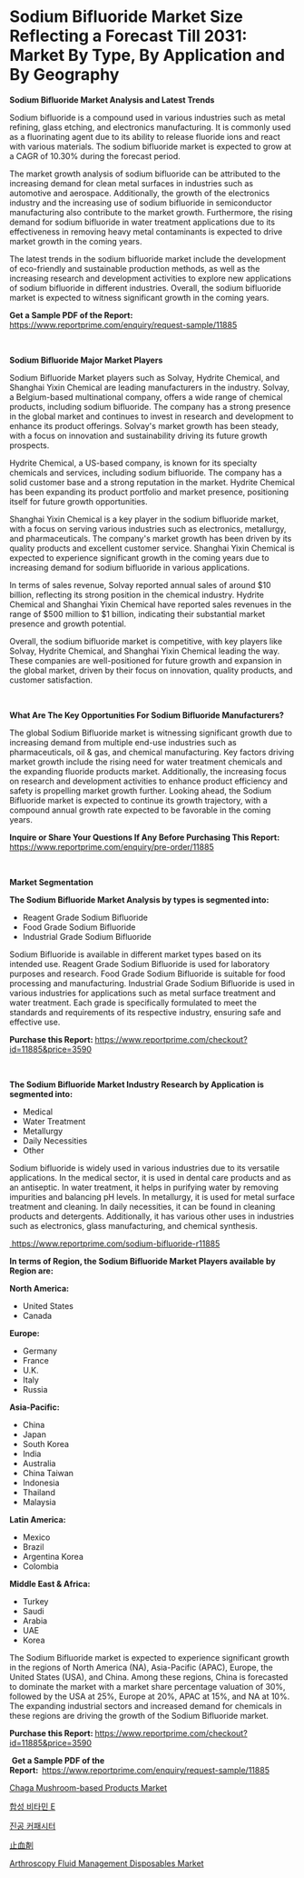 <p><h1>Sodium Bifluoride Market Size Reflecting a Forecast Till 2031: Market By Type, By Application and By Geography</h1></p><p><strong>Sodium Bifluoride Market Analysis and Latest Trends</strong></p>
<p><p>Sodium bifluoride is a compound used in various industries such as metal refining, glass etching, and electronics manufacturing. It is commonly used as a fluorinating agent due to its ability to release fluoride ions and react with various materials. The sodium bifluoride market is expected to grow at a CAGR of 10.30% during the forecast period.</p><p>The market growth analysis of sodium bifluoride can be attributed to the increasing demand for clean metal surfaces in industries such as automotive and aerospace. Additionally, the growth of the electronics industry and the increasing use of sodium bifluoride in semiconductor manufacturing also contribute to the market growth. Furthermore, the rising demand for sodium bifluoride in water treatment applications due to its effectiveness in removing heavy metal contaminants is expected to drive market growth in the coming years.</p><p>The latest trends in the sodium bifluoride market include the development of eco-friendly and sustainable production methods, as well as the increasing research and development activities to explore new applications of sodium bifluoride in different industries. Overall, the sodium bifluoride market is expected to witness significant growth in the coming years.</p></p>
<p><strong>Get a Sample PDF of the Report:&nbsp;</strong> <a href="https://www.reportprime.com/enquiry/request-sample/11885">https://www.reportprime.com/enquiry/request-sample/11885</a></p>
<p>&nbsp;</p>
<p><strong>Sodium Bifluoride Major Market Players</strong></p>
<p><p>Sodium Bifluoride Market players such as Solvay, Hydrite Chemical, and Shanghai Yixin Chemical are leading manufacturers in the industry. Solvay, a Belgium-based multinational company, offers a wide range of chemical products, including sodium bifluoride. The company has a strong presence in the global market and continues to invest in research and development to enhance its product offerings. Solvay's market growth has been steady, with a focus on innovation and sustainability driving its future growth prospects.</p><p>Hydrite Chemical, a US-based company, is known for its specialty chemicals and services, including sodium bifluoride. The company has a solid customer base and a strong reputation in the market. Hydrite Chemical has been expanding its product portfolio and market presence, positioning itself for future growth opportunities.</p><p>Shanghai Yixin Chemical is a key player in the sodium bifluoride market, with a focus on serving various industries such as electronics, metallurgy, and pharmaceuticals. The company's market growth has been driven by its quality products and excellent customer service. Shanghai Yixin Chemical is expected to experience significant growth in the coming years due to increasing demand for sodium bifluoride in various applications.</p><p>In terms of sales revenue, Solvay reported annual sales of around $10 billion, reflecting its strong position in the chemical industry. Hydrite Chemical and Shanghai Yixin Chemical have reported sales revenues in the range of $500 million to $1 billion, indicating their substantial market presence and growth potential.</p><p>Overall, the sodium bifluoride market is competitive, with key players like Solvay, Hydrite Chemical, and Shanghai Yixin Chemical leading the way. These companies are well-positioned for future growth and expansion in the global market, driven by their focus on innovation, quality products, and customer satisfaction.</p></p>
<p>&nbsp;</p>
<p><strong>What Are The Key Opportunities For Sodium Bifluoride Manufacturers?</strong></p>
<p><p>The global Sodium Bifluoride market is witnessing significant growth due to increasing demand from multiple end-use industries such as pharmaceuticals, oil & gas, and chemical manufacturing. Key factors driving market growth include the rising need for water treatment chemicals and the expanding fluoride products market. Additionally, the increasing focus on research and development activities to enhance product efficiency and safety is propelling market growth further. Looking ahead, the Sodium Bifluoride market is expected to continue its growth trajectory, with a compound annual growth rate expected to be favorable in the coming years.</p></p>
<p><strong>Inquire or Share Your Questions If Any Before Purchasing This Report:</strong> <a href="https://www.reportprime.com/enquiry/pre-order/11885">https://www.reportprime.com/enquiry/pre-order/11885</a></p>
<p>&nbsp;</p>
<p><strong>Market Segmentation</strong></p>
<p><strong>The Sodium Bifluoride Market Analysis by types is segmented into:</strong></p>
<p><ul><li>Reagent Grade Sodium Bifluoride</li><li>Food Grade Sodium Bifluoride</li><li>Industrial Grade Sodium Bifluoride</li></ul></p>
<p><p>Sodium Bifluoride is available in different market types based on its intended use. Reagent Grade Sodium Bifluoride is used for laboratory purposes and research. Food Grade Sodium Bifluoride is suitable for food processing and manufacturing. Industrial Grade Sodium Bifluoride is used in various industries for applications such as metal surface treatment and water treatment. Each grade is specifically formulated to meet the standards and requirements of its respective industry, ensuring safe and effective use.</p></p>
<p><strong>Purchase this Report:&nbsp;</strong><a href="https://www.reportprime.com/checkout?id=11885&price=3590">https://www.reportprime.com/checkout?id=11885&price=3590</a></p>
<p>&nbsp;</p>
<p><strong>The Sodium Bifluoride Market Industry Research by Application is segmented into:</strong></p>
<p><ul><li>Medical</li><li>Water Treatment</li><li>Metallurgy</li><li>Daily Necessities</li><li>Other</li></ul></p>
<p><p>Sodium bifluoride is widely used in various industries due to its versatile applications. In the medical sector, it is used in dental care products and as an antiseptic. In water treatment, it helps in purifying water by removing impurities and balancing pH levels. In metallurgy, it is used for metal surface treatment and cleaning. In daily necessities, it can be found in cleaning products and detergents. Additionally, it has various other uses in industries such as electronics, glass manufacturing, and chemical synthesis.</p></p>
<p><a href="https://www.reportprime.com/sodium-bifluoride-r11885">&nbsp;https://www.reportprime.com/sodium-bifluoride-r11885</a></p>
<p><strong>In terms of Region, the Sodium Bifluoride Market Players available by Region are:</strong></p>
<p>
    <p> <strong> North America: </strong>
        <ul>
            <li>United States</li>
            <li>Canada</li>
        </ul>
        </p> 
    <p> <strong> Europe: </strong>
        <ul>
            <li>Germany</li>
            <li>France</li>
            <li>U.K.</li>
            <li>Italy</li>
            <li>Russia</li>
        </ul>
        </p> 
    <p> <strong> Asia-Pacific: </strong>
        <ul>
            <li>China</li>
            <li>Japan</li>
            <li>South Korea</li>
            <li>India</li>
            <li>Australia</li>
            <li>China Taiwan</li>
            <li>Indonesia</li>
            <li>Thailand</li>
            <li>Malaysia</li>
        </ul>
        </p> 
    <p> <strong> Latin America: </strong>
        <ul>
            <li>Mexico</li>
            <li>Brazil</li>
            <li>Argentina Korea</li>
            <li>Colombia</li>
        </ul>
        </p> 
    <p> <strong> Middle East & Africa: </strong>
        <ul>
            <li>Turkey</li>
            <li>Saudi</li>
            <li>Arabia</li>
            <li>UAE</li>
            <li>Korea</li>
        </ul>
    </p>
    </p>
<p><p>The Sodium Bifluoride market is expected to experience significant growth in the regions of North America (NA), Asia-Pacific (APAC), Europe, the United States (USA), and China. Among these regions, China is forecasted to dominate the market with a market share percentage valuation of 30%, followed by the USA at 25%, Europe at 20%, APAC at 15%, and NA at 10%. The expanding industrial sectors and increased demand for chemicals in these regions are driving the growth of the Sodium Bifluoride market.</p></p>
<p><strong>Purchase this Report: </strong><a href="https://www.reportprime.com/checkout?id=11885&price=3590">https://www.reportprime.com/checkout?id=11885&price=3590</a></p>
<p>&nbsp;<strong>Get a Sample PDF of the Report:&nbsp;&nbsp;</strong><a href="https://www.reportprime.com/enquiry/request-sample/11885">https://www.reportprime.com/enquiry/request-sample/11885</a></p>
<p><strong></strong></p>
<p><p><a href="https://medium.com/@ndemosipul/chaga-mushroom-based-products-market-investigation-industry-evolution-and-forecast-till-2031-26f4b31eb905">Chaga Mushroom-based Products Market</a></p><p><a href="https://medium.com/@glovannamccray2013/%EC%A7%80%EC%97%AD-%EC%9C%A0%ED%98%95-%ED%95%A9%EC%84%B1-%EB%B9%84%ED%83%80%EB%AF%BC-e-%EC%98%A4%EC%9D%BC-%ED%95%A9%EC%84%B1-%EB%B9%84%ED%83%80%EB%AF%BC-e-%ED%8C%8C%EC%9A%B0%EB%8D%94-%EA%B7%B8%EB%A6%AC%EA%B3%A0-%EC%9D%91%EC%9A%A9-%EB%B6%84%EC%95%BC-%EC%8B%9D%ED%92%88-%EC%82%B0%EC%97%85-%EC%A0%9C%EC%95%BD-%EC%82%B0%EC%97%85-%EC%82%AC%EB%A3%8C-%EC%B2%A8%EA%B0%80%EC%A0%9C-%EA%B8%B0%ED%83%80-%EC%97%90-%EB%94%B0%EB%A5%B8-%EA%B8%80%EB%A1%9C%EB%B2%8C-%ED%95%A9%EC%84%B1-%EB%B9%84%ED%83%80%EB%AF%BC-e-%EC%8B%9C%EC%9E%A5-%EB%8F%99%ED%96%A5%EA%B3%BC-%EC%84%B1%EC%9E%A5-ba33598c49e9">합성 비타민 E</a></p><p><a href="https://medium.com/@glovannamccray2013/%EA%B8%80%EB%A1%9C%EB%B2%8C-%EC%A7%84%EA%B3%B5-%EC%BA%90%ED%8C%A8%EC%8B%9C%ED%84%B0-%EC%8B%9C%EC%9E%A5-%EA%B7%9C%EB%AA%A8-%EB%B0%8F-%EC%A0%90%EC%9C%A0%EC%9C%A8-%EB%B6%84%EC%84%9D-%EC%A0%9C%ED%92%88-%EC%9C%A0%ED%98%95%EB%B3%84-%EC%9D%91%EC%9A%A9-%EB%B6%84%EC%95%BC%EB%B3%84-%EC%A7%80%EC%97%AD%EB%B3%84-%EC%98%88%EC%B8%A1-2024-2031-4f628bdf88f0">진공 커패시터</a></p><p><a href="https://medium.com/@neilmartin36/%E6%AD%A2%E8%A1%80%E5%89%A4%E5%B8%82%E5%A0%B4%E3%82%B7%E3%82%A7%E3%82%A2-%E3%82%B5%E3%82%A4%E3%82%BA-%E3%83%88%E3%83%AC%E3%83%B3%E3%83%89-%E7%94%A3%E6%A5%AD%E5%88%86%E6%9E%90%E3%83%AC%E3%83%9D%E3%83%BC%E3%83%88-%E3%82%A2%E3%83%97%E3%83%AA%E3%82%B1%E3%83%BC%E3%82%B7%E3%83%A7%E3%83%B3%E5%88%A5-%E7%97%85%E9%99%A2-%E6%89%8B%E8%A1%93%E3%82%BB%E3%83%B3%E3%82%BF%E3%83%BC-%E7%9C%8B%E8%AD%B7%E6%96%BD%E8%A8%AD-%E3%82%BF%E3%82%A4%E3%83%97%E5%88%A5-%E3%82%B2%E3%83%AB%E5%8C%96%E3%82%B9%E3%83%9D%E3%83%B3%E3%82%B8-%E9%85%B8%E5%8C%96%E5%86%8D%E7%94%9F%E3%82%BB%E3%83%AB%E3%83%AD%E3%83%BC%E3%82%B9%E3%83%99%E3%83%BC%E3%82%B9%E6%AD%A2%E8%A1%80%E5%89%A4-%E3%81%9D%E3%81%AE%E4%BB%96-2024%E5%B9%B4%E3%81%8B%E3%82%892031%E5%B9%B4%E3%81%BE-308284d90cf6">止血剤</a></p><p><a href="https://issuu.com/reportprime-2/docs/arthroscopy-fluid-management-disposables-market-si">Arthroscopy Fluid Management Disposables Market</a></p></p>